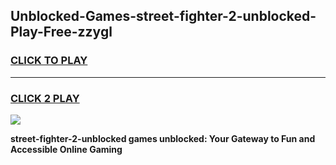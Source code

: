 
## Unblocked-Games-street-fighter-2-unblocked-Play-Free-zzygl
<h3>
<a href="https://premium76.site?title=street-fighter-2-unblocked&ref=18A1">CLICK TO PLAY</a></h3>
<hr>

<h3>
<a href="https://premium76.site?title=street-fighter-2-unblocked&ref=18A1">CLICK 2 PLAY</a>
  
</h3>

<a href="https://premium76.site?title=street-fighter-2-unblocked&ref=18A1"><img src="https://clearcache.store/games.png"></a>


**street-fighter-2-unblocked games unblocked: Your Gateway to Fun and Accessible Online Gaming**
